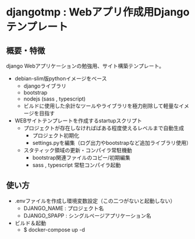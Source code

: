 # djangotmp : Webアプリ作成用Djangoテンプレート
## 概要・特徴
django Webアプリケーションの勉強用、サイト構築テンプレート。
- debian-slim版pythonイメージをベース
    - djangoライブラリ
    - bootstrap
    - nodejs (sass , typescript)
    - ビルドに使用した余計なツールやライブラリを極力削除して軽量なイメージを目指す
- WEBサイトテンプレートを作成するstartupスクリプト
    - プロジェクトが存在しなければばある程度使えるレベルまで自動生成
        - プロジェクト初期化
        - settings.pyを編集（ログ出力やbootstrapなど追加ライブラリ使用）
    - スタティック領域の更新・コンパイラ常駐機動
        - bootstrap関連ファイルのコピー/初期編集
        - sass , typescript 常駐コンパイラ起動
## 使い方
- .envファイルを作成し環境変数設定（この二つがないと起動しない）
    - DJANGO_NAME : プロジェクト名
    - DJANGO_SPAPP : シングルページアプリケーション名
- ビルド＆起動
    - $ docker-compose up -d

